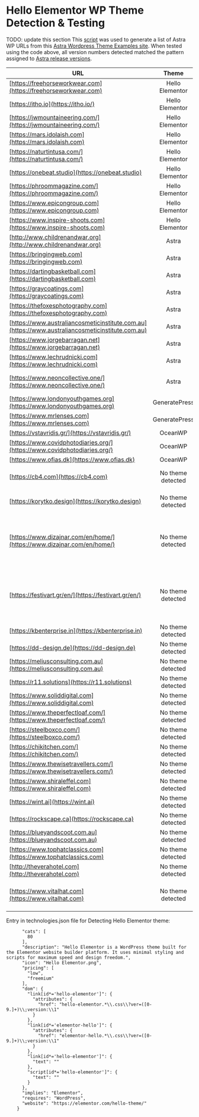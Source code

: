 # Hello Elementor WP Theme Detection & Testing

TODO: update this section
This [script](https://github.com/noodles/WappalyzerTesting/blob/main/astraScraper.js) was used to generate a list of Astra WP URLs from this [Astra Wordpress Theme Examples site](https://winningwp.com/astra-wordpress-theme-examples/).
When tested using the code above, all version numbers detected matched the pattern assigned to [Astra release versions](https://wpastra.com/changelog/astra-theme/).
      

| URL | Theme | Version | Comment |
| ---------- |:-------------:| :-----:| --------- |
| [https://freehorseworkwear.com](https://freehorseworkwear.com) | Hello Elementor | 5.7.2 | |
| [https://itho.io](https://itho.io/) | Hello Elementor | 2.4.1 | |
| [https://jwmountaineering.com/](https://jwmountaineering.com/) | Hello Elementor | 2.4.1 | |
| [https://mars.idolaish.com](https://mars.idolaish.com) | Hello Elementor | 5.2.1 | |
| [https://naturtintusa.com/](https://naturtintusa.com/) | Hello Elementor | 2.3.1 | |
| [https://onebeat.studio](https://onebeat.studio) | Hello Elementor | 2.4.1 | |
| [https://phroommagazine.com/](https://phroommagazine.com/) | Hello Elementor | 2.4.1 | |
| [https://www.epicongroup.com](https://www.epicongroup.com) | Hello Elementor | 2.2.0 | |
| [https://www.inspire-shoots.com](https://www.inspire-shoots.com) | Hello Elementor | 2.3.1 | |
| [http://www.childrenandwar.org](http://www.childrenandwar.org) | Astra | 3.6.5 | |
| [https://bringingweb.com](https://bringingweb.com) | Astra | 3.2.0 | |
| [https://dartingbasketball.com](https://dartingbasketball.com) | Astra | 3.3.3 | |
| [https://graycoatings.com](https://graycoatings.com) | Astra | 3.3.3 | |
| [https://thefoxesphotography.com](https://thefoxesphotography.com) | Astra | 3.0.2 | |
| [https://www.australiancosmeticinstitute.com.au](https://www.australiancosmeticinstitute.com.au) | Astra | N/A | |
| [https://www.jorgebarragan.net](https://www.jorgebarragan.net) | Astra | 3.6.2 | |
| [https://www.lechrudnicki.com](https://www.lechrudnicki.com) | Astra | N/A | |
| [https://www.neoncollective.one/](https://www.neoncollective.one/) | Astra | N/A | litespeed? wp instead of wordpress |
| [https://www.londonyouthgames.org](https://www.londonyouthgames.org) | GeneratePress | 3.0.4 | |
| [https://www.mrlenses.com](https://www.mrlenses.com) | GeneratePress | 2.0.8 | |
| [https://vstavridis.gr/](https://vstavridis.gr/) | OceanWP | N/A | |
| [https://www.covidphotodiaries.org/](https://www.covidphotodiaries.org/) | OceanWP | 2.0.9 | |
| [https://www.ofias.dk](https://www.ofias.dk) | OceanWP | 2.0.4 | |
| [https://cb4.com](https://cb4.com) | No theme detected | N/A | 1 reference to Hello Elementor<br><br><script async src="https://cb4.com/wp-content/themes/Hello%20Elementor%20Child/assets/js/wow.js"><br>new WOW().init();<br></script> |
| [https://korytko.design](https://korytko.design) | No theme detected | N/A | 2017 - need to check why it wasn't detected |
| [https://www.dizajnar.com/en/home/](https://www.dizajnar.com/en/home/) | No theme detected | N/A | Has 2 stylesheets that match pattern but aren't being detected:<br><br><link rel='stylesheet' id='hello-elementor-css' href='https://dizajnar.com/wp-content/themes/hello-elementor/style.min.css' type='text/css' media='all' /><br><link rel='stylesheet' id='hello-elementor-theme-style-css' href='https://dizajnar.com/wp-content/themes/hello-elementor/theme.min.css' type='text/css' media='all' /> |
| [https://festivart.gr/en/](https://festivart.gr/en/) | No theme detected | N/A | Has 2 stylesheets that match pattern but aren't being detected:<br><br><link rel='stylesheet' id='hello-elementor-css' href='https://festivart.gr/wp-content/themes/hello-elementor/style.min.css' type='text/css' media='all' /><br><link rel='stylesheet' id='hello-elementor-theme-style-css' href='https://festivart.gr/wp-content/themes/hello-elementor/theme.min.css' type='text/css' media='all' /> |
| [https://kbenterprise.in](https://kbenterprise.in) | No theme detected | N/A | critical error |
| [https://dd-design.de](https://dd-design.de) | No theme detected | N/A | Elementor |
| [https://meliusconsulting.com.au](https://meliusconsulting.com.au) | No theme detected | N/A | Elementor |
| [https://r11.solutions](https://r11.solutions) | No theme detected | N/A | Elementor |
| [https://www.soliddigital.com](https://www.soliddigital.com) | No theme detected | N/A | Elementor |
| [https://www.theperfectloaf.com/](https://www.theperfectloaf.com/) | No theme detected | N/A | Elementor |
| [https://steelboxco.com/](https://steelboxco.com/) | No theme detected | N/A | Elementor based |
| [https://chikitchen.com/](https://chikitchen.com/) | No theme detected | N/A | jupiterx-child |
| [https://www.thewisetravellers.com/](https://www.thewisetravellers.com/) | No theme detected | N/A | Kava |
| [https://www.shiraleffel.com](https://www.shiraleffel.com) | No theme detected | N/A | Password protected |
| [https://wint.ai](https://wint.ai) | No theme detected | N/A | Phlox |
| [https://rockscape.ca](https://rockscape.ca) | No theme detected | N/A | Rockscape theme |
| [https://blueyandscoot.com.au](https://blueyandscoot.com.au) | No theme detected | N/A | Shopify |
| [https://www.tophatclassics.com](https://www.tophatclassics.com) | No theme detected | N/A | Sparkling theme |
| [http://theverahotel.com](http://theverahotel.com) | No theme detected | N/A | toscana - WooCommerce |
| [https://www.vitalhat.com](https://www.vitalhat.com) | No theme detected | N/A | WooCommerce, Generate Press & Elementor all mentioned |

Entry in technologies.json file for Detecting Hello Elementor theme:

```    "Hello Elementor": {
      "cats": [
        80
      ],
      "description": "Hello Elementor is a WordPress theme built for the Elementor website builder platform. It uses minimal styling and scripts for maximum speed and design freedom.",
      "icon": "Hello Elementor.png",
      "pricing": [
        "low",
        "freemium"
      ],
      "dom": {
        "link[id*='hello-elementor']": {
          "attributes": { 
            "href": "hello-elementor.*\\.css\\?ver=([0-9.]+)\\;version:\\1"
          }
        },
        "link[id*='elementor-hello']": {
          "attributes": { 
            "href": "elementor-hello.*\\.css\\?ver=([0-9.]+)\\;version:\\1"
          }
        },
        "link[id*='hello-elementor']": {
          "text": ""
        },
        "script[id*='hello-elementor']": {
          "text": ""
        }
      },
      "implies": "Elementor",
      "requires": "WordPress",
      "website": "https://elementor.com/hello-theme/"
    }
```